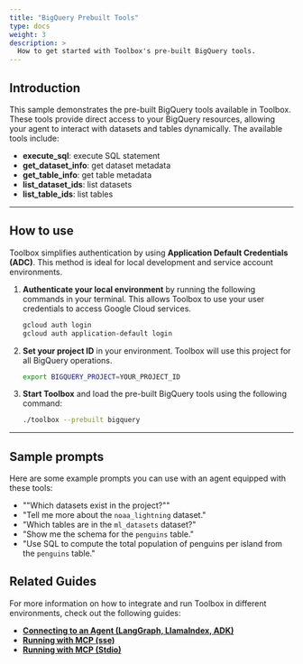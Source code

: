 ```yaml
---
title: "BigQuery Prebuilt Tools"
type: docs
weight: 3
description: >
  How to get started with Toolbox's pre-built BigQuery tools.
---
```


## Introduction

This sample demonstrates the pre-built BigQuery tools available in Toolbox. These tools provide direct access to your BigQuery resources, allowing your agent to interact with datasets and tables dynamically. The available tools include:

* **execute_sql**: execute SQL statement
* **get_dataset_info**: get dataset metadata
* **get_table_info**: get table metadata
* **list_dataset_ids**: list datasets
* **list_table_ids**: list tables

***

## How to use

Toolbox simplifies authentication by using **Application Default Credentials (ADC)**. This method is ideal for local development and service account environments.

1.  **Authenticate your local environment** by running the following commands in your terminal. This allows Toolbox to use your user credentials to access Google Cloud services.
    ```bash
    gcloud auth login
    gcloud auth application-default login
    ```
2.  **Set your project ID** in your environment. Toolbox will use this project for all BigQuery operations.
    ```bash
    export BIGQUERY_PROJECT=YOUR_PROJECT_ID
    ```
3.  **Start Toolbox** and load the pre-built BigQuery tools using the following command:
    ```bash
    ./toolbox --prebuilt bigquery
    ```

***

## Sample prompts

Here are some example prompts you can use with an agent equipped with these tools:

* ""Which datasets exist in the project?""
* "Tell me more about the `noaa_lightning` dataset."
* "Which tables are in the `ml_datasets` dataset?"
* "Show me the schema for the `penguins` table."
* "Use SQL to compute the total population of penguins per island from the `penguins` table."

## Related Guides

For more information on how to integrate and run Toolbox in different environments, check out the following guides:

* **[Connecting to an Agent (LangGraph, LlamaIndex, ADK)](./local_quickstart.md)**
* **[Running with MCP (sse)](./mcp_quickstart/_index.md)**
* **[Running with MCP (Stdio)](../../how-to/connect-ide/bigquery_mcp.md)**